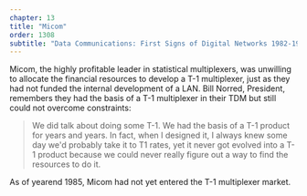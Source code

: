 ```yaml
---
chapter: 13
title: "Micom"
order: 1308
subtitle: "Data Communications: First Signs of Digital Networks 1982-1985"
---
```


Micom, the highly profitable leader in statistical multiplexers, was unwilling to allocate the financial resources to develop a T-1 multiplexer, just as they had not funded the internal development of a LAN. Bill Norred, President, remembers they had the basis of a T-1 multiplexer in their TDM but still could not overcome constraints:

>We did talk about doing some T-1. We had the basis of a T-1 product for years and years. In fact, when I designed it, I always knew some day we'd probably take it to T1 rates, yet it never got evolved into a T-1 product because we could never really figure out a way to find the resources to do it.

As of yearend 1985, Micom had not yet entered the T-1 multiplexer market.

